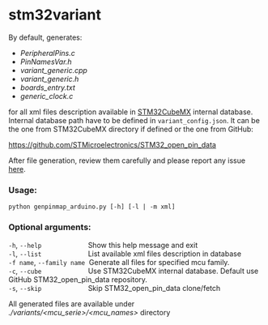# stm32variant

By default, generates:
 - *PeripheralPins.c*
 - *PinNamesVar.h*
 - *variant_generic.cpp*
 - *variant_generic.h*
 - *boards_entry.txt*
 - *generic_clock.c*

for all xml files description available in [STM32CubeMX](http://www.st.com/en/development-tools/stm32cubemx.html) internal database.
Internal database path have to be defined in `variant_config.json`.
It can be the one from STM32CubeMX directory if defined or the one from GitHub:

https://github.com/STMicroelectronics/STM32_open_pin_data

After file generation, review them carefully and please report any issue
[here](https://github.com/stm32duino/Arduino_Core_STM32/issues).


### Usage:

  `python genpinmap_arduino.py [-h] [-l | -m xml]`


### Optional arguments:

  `-h`, `--help` &emsp;&emsp;&emsp;&emsp;&emsp;&emsp; Show this help message and exit<br>
  `-l`, `--list` &emsp;&emsp;&emsp;&emsp;&emsp;&emsp; List available xml files description in database<br>
  `-f name`, `--family name`&nbsp;                    Generate all files for specified mcu family.<br>
  `-c`, `--cube` &emsp;&emsp;&emsp;&emsp;&emsp;&emsp; Use STM32CubeMX internal database. Default use GitHub STM32_open_pin_data repository.<br>
  `-s`, `--skip` &emsp;&emsp;&emsp;&emsp;&emsp;&emsp; Skip STM32_open_pin_data clone/fetch<br>

All generated files are available under _./variants/<mcu_serie>/<mcu_names>_ directory
